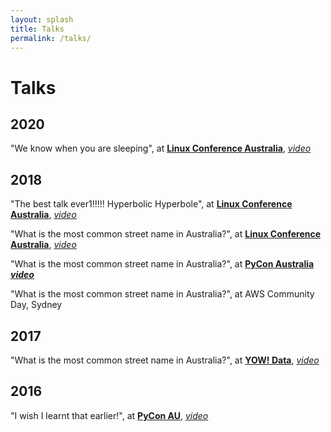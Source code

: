 ```yaml
---
layout: splash
title: Talks
permalink: /talks/
---
```

# Talks

## 2020
"We know when you are sleeping", at __[Linux Conference Australia](https://linux.conf.au/index.html)__, _[video](https://youtu.be/NRNfJ8V_Pvs)_


## 2018

"The best talk ever1!!!!! Hyperbolic Hyperbole", at __[Linux Conference Australia](https://rego.lca2018.org/schedule/presentation/145/)__, _[video](https://youtu.be/l31HdQbuWb4)_

"What is the most common street name in Australia?", at __[Linux Conference Australia](https://rego.lca2018.org/schedule/presentation/69/)__, _[video](https://youtu.be/LZG24lpzGXQ)_

"What is the most common street name in Australia?", at __[PyCon Australia](https://2018.pycon-au.org/talks/45005-what-is-the-most-common-street-name-in-australia/)__ __[*video*](https://youtu.be/eGgBU2Pl6iA)__

"What is the most common street name in Australia?", at AWS Community Day, Sydney

## 2017

"What is the most common street name in Australia?", at __[YOW! Data](https://yowconference.com/talks/rachel-bunder/yow-data-2017/what-is-the-most-common-street-name-in-australia-4625)__,
_[video](https://youtu.be/Bvp_pfjUCww)_


## 2016
"I wish I learnt that earlier!", at __[PyCon AU](https://2016.pycon-au.org/schedule/154/view_talk)__, _[video](https://youtu.be/cy5n6XAtA-w)_